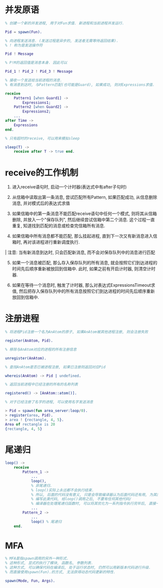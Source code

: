 # 并发原语

```erl
% 创建一个新的并发进程, 用于对Fun求值. 新进程和当前进程并发运行.

Pid = spawn(Fun).

% 向进程发送消息. (发送过程是异步的, 发送者无需等待返回结果).
% ! 称为是发送操作符

Pid ! Message

% P!M的返回值是消息本身. 因此可以

Pid_1 ! Pid_2 ! Pid_3 ! Message

% 接收一个发送给当前进程的消息.
% 有消息到达时, 与Pattern匹配(也可能是Guard), 如果成功, 则对Expressions求值.

receive
    Pattern1 [when Guard1] ->
        Expressions1;
    Pattern2 [when Guard2] ->
        Expressions2;
    ...
after Time ->
    Expressions
end.

% 只有超时的receive, 可以用来模拟sleep

sleep(T) ->
    receive after T -> true end.
```

# receive的工作机制

1) 进入receive语句时, 启动一个计时器(表达式中有after子句时)

2) 从信箱中读取出第一条消息, 尝试匹配所有Pattern, 如果匹配成功, 从信息删除消息, 并对模式后的表达式求值

3) 如果信箱中的第一条消息不能匹配receive语句中任何一个模式, 则将其从信箱删除, 并放入一个"保存队列", 然后继续尝试信箱中第二个消息. 这个过程一直重复, 知道找到匹配的消息或检查完信箱所有消息.

4) 如果信箱中所有消息都不能匹配, 那么挂起进程, 直到下一次又有新消息进入信箱时, 再对该进程进行重新调度执行.

| 注意: 当有新消息到达时, 只会匹配新消息, 而不会对保存队列中的消息进行匹配

5) 如果一个消息被匹配, 那么存入保存队列的所有消息, 就会按照它们到达进程的时间先后顺序重新被放回到信箱中. 此时, 如果之前有开启计时器, 则清空计时器.

6) 如果在等待一个消息时, 触发了计时器, 那么对表达式ExpressionsTimeout求值, 然后把存入保存队列中的所有消息按照它们到达进程的时间先后顺序重新放回到信箱中.

# 注册进程

```erl
% 将进程Pid注册一个名为AnAtom的原子, 如果AnAtom被其他进程注册, 则会注册失败

register(AnAtom, Pid).

% 移除与AnAtom对应的进程的所有注册信息

unregister(AnAtom).

% 查找AnAtom是否已被进程注册, 如果已注册则返回对应Pid

whereis(AnAtom) -> Pid | undefined.

% 返回当前进程中已经注册的所有的名称列表

registered() -> [AnAtom::atom()].

% 对于已经注册了名字的进程, 可以使用名字发送消息

> Pid = spawn(fun area_server:loop/0).
> register(area, Pid).
> area ! {rectangle, 4, 5}.
Area of rectangle is 20
{rectangle, 4, 5}
```

# 尾递归

```erl
loop() ->
    receive
        Pattern_1 ->
            ...
            loop(),
            % 非尾递归.
            % loop()实际上永远都不会执行结束.
            % 所以, 后面的代码没有意义, 只是会导致编译器认为后面代码还有用, 为其压栈
            % 编写此类代码, 给loop()调用之后, 不要有任何其他代码/
            % 编译器在处理尾递归函数时, 可以将其优化为一系列指令执行完毕后, 直接一个跳转指令, 指向被调用函数的开头. 这样避免消耗栈空间.
            ...
        Pattern_2 ->
            ...
            loop() % 尾递归
    end.
```

# MFA

```erl
% MFA是指spawn调用的另外一种形式.
% 这种形式, 显式的执行了模块, 函数名, 参数列表.
% 这种方式, 可以确保代码在编译后, 处于运行状态时, 仍然可以用新版本代码进行升级.
% 而直接使用spawn(Fun).的方式, 无法获得动态代码更新的特性.

spawn(Mode, Fun, Args).
```
